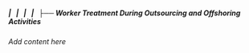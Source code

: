 ##### |   |   |   |   ├── Worker Treatment During Outsourcing and Offshoring Activities

*Add content here*